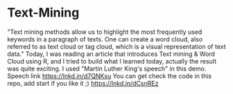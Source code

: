 # Text-Mining
"Text mining methods allow us to highlight the most frequently used keywords in a paragraph of texts. One can create a word cloud, also referred to as text cloud or tag cloud, which is a visual representation of text data."  Today, I was reading an article that introduces Text mining &amp; Word Cloud using R, and I tried to build what I learned today, actually the result was quite exciting. I used "Martin Luther King's speech" in this demo.  Speech link https://lnkd.in/d7QNKsu  You can get check the code in this repo, add start if you like it ;) https://lnkd.in/dCsnREz
